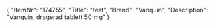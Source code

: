 {
  "ItemNr": "174755",
  "Title": "test",
  "Brand": "Vanquin",
  "Description": "Vanquin, dragerad tablett 50 mg"
}